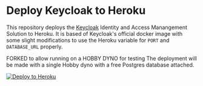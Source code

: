 # Deploy Keycloak to Heroku

This repository deploys the [Keycloak](https://www.keycloak.org) Identity and Access Manangement Solution 
to Heroku.  It is based of Keycloak's official docker image with some slight modifications to use the
Heroku variable for `PORT` and `DATABASE_URL` properly.

FORKED to allow running on a HOBBY DYNO for testing
The deployment will be made with a single Hobby dyno with a free Postgres database attached.

[![Deploy to Heroku](https://www.herokucdn.com/deploy/button.svg)](https://heroku.com/deploy?template=https://heroku.com/deploy?template=https://github.com/heroku/node-js-getting-started/tree/main/tree/master)

